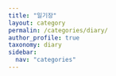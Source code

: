 ```yaml
---
title: "일기장"
layout: category
permalin: /categories/diary/
author_profile: true
taxonomy: diary
sidebar:
  nav: "categories"
---
```

